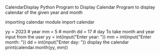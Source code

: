  CalendarDisplay
Python Program to Display Calendar
 Program to display calendar of the given year and month

 importing calendar module
import calendar

yy = 2023  # year
mm =  5   # month
dd = 17  # day
 To take month and year input from the user
 yy = int(input("Enter year: "))
 mm = int(input("Enter month: "))
 dd = int(input("Enter day: "))
 display the calendar
print(calendar.month(yy, mm))
